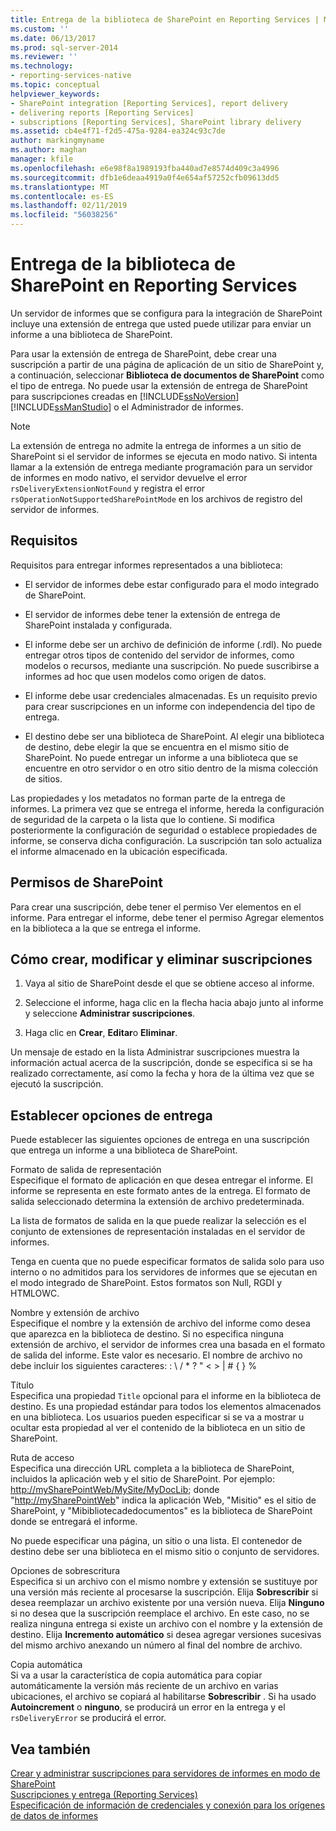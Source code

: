 ```yaml
---
title: Entrega de la biblioteca de SharePoint en Reporting Services | Microsoft Docs
ms.custom: ''
ms.date: 06/13/2017
ms.prod: sql-server-2014
ms.reviewer: ''
ms.technology:
- reporting-services-native
ms.topic: conceptual
helpviewer_keywords:
- SharePoint integration [Reporting Services], report delivery
- delivering reports [Reporting Services]
- subscriptions [Reporting Services], SharePoint library delivery
ms.assetid: cb4e4f71-f2d5-475a-9284-ea324c93c7de
author: markingmyname
ms.author: maghan
manager: kfile
ms.openlocfilehash: e6e98f8a1989193fba440ad7e8574d409c3a4996
ms.sourcegitcommit: dfb1e6deaa4919a0f4e654af57252cfb09613dd5
ms.translationtype: MT
ms.contentlocale: es-ES
ms.lasthandoff: 02/11/2019
ms.locfileid: "56038256"
---
```

# <a name="sharepoint-library-delivery-in-reporting-services"></a>Entrega de la biblioteca de SharePoint en Reporting Services
  Un servidor de informes que se configura para la integración de SharePoint incluye una extensión de entrega que usted puede utilizar para enviar un informe a una biblioteca de SharePoint.  
  
 Para usar la extensión de entrega de SharePoint, debe crear una suscripción a partir de una página de aplicación de un sitio de SharePoint y, a continuación, seleccionar **Biblioteca de documentos de SharePoint** como el tipo de entrega. No puede usar la extensión de entrega de SharePoint para suscripciones creadas en [!INCLUDE[ssNoVersion](../../includes/ssnoversion-md.md)] [!INCLUDE[ssManStudio](../../includes/ssmanstudio-md.md)] o el Administrador de informes.  
  
> [!NOTE]  
>  La extensión de entrega no admite la entrega de informes a un sitio de SharePoint si el servidor de informes se ejecuta en modo nativo. Si intenta llamar a la extensión de entrega mediante programación para un servidor de informes en modo nativo, el servidor devuelve el error `rsDeliveryExtensionNotFound` y registra el error `rsOperationNotSupportedSharePointMode` en los archivos de registro del servidor de informes.  
  
## <a name="requirements"></a>Requisitos  
 Requisitos para entregar informes representados a una biblioteca:  
  
-   El servidor de informes debe estar configurado para el modo integrado de SharePoint.  
  
-   El servidor de informes debe tener la extensión de entrega de SharePoint instalada y configurada.  
  
-   El informe debe ser un archivo de definición de informe (.rdl). No puede entregar otros tipos de contenido del servidor de informes, como modelos o recursos, mediante una suscripción. No puede suscribirse a informes ad hoc que usen modelos como origen de datos.  
  
-   El informe debe usar credenciales almacenadas. Es un requisito previo para crear suscripciones en un informe con independencia del tipo de entrega.  
  
-   El destino debe ser una biblioteca de SharePoint. Al elegir una biblioteca de destino, debe elegir la que se encuentra en el mismo sitio de SharePoint. No puede entregar un informe a una biblioteca que se encuentre en otro servidor o en otro sitio dentro de la misma colección de sitios.  
  
 Las propiedades y los metadatos no forman parte de la entrega de informes. La primera vez que se entrega el informe, hereda la configuración de seguridad de la carpeta o la lista que lo contiene. Si modifica posteriormente la configuración de seguridad o establece propiedades de informe, se conserva dicha configuración. La suscripción tan solo actualiza el informe almacenado en la ubicación especificada.  
  
## <a name="sharepoint-permissions"></a>Permisos de SharePoint  
 Para crear una suscripción, debe tener el permiso Ver elementos en el informe. Para entregar el informe, debe tener el permiso Agregar elementos en la biblioteca a la que se entrega el informe.  
  
## <a name="how-to-create-modify-and-delete-subscriptions"></a>Cómo crear, modificar y eliminar suscripciones  
  
1.  Vaya al sitio de SharePoint desde el que se obtiene acceso al informe.  
  
2.  Seleccione el informe, haga clic en la flecha hacia abajo junto al informe y seleccione **Administrar suscripciones**.  
  
3.  Haga clic en **Crear**, **Editar**o **Eliminar**.  
  
 Un mensaje de estado en la lista Administrar suscripciones muestra la información actual acerca de la suscripción, donde se especifica si se ha realizado correctamente, así como la fecha y hora de la última vez que se ejecutó la suscripción.  
  
## <a name="setting-delivery-options"></a>Establecer opciones de entrega  
 Puede establecer las siguientes opciones de entrega en una suscripción que entrega un informe a una biblioteca de SharePoint.  
  
 Formato de salida de representación  
 Especifique el formato de aplicación en que desea entregar el informe. El informe se representa en este formato antes de la entrega. El formato de salida seleccionado determina la extensión de archivo predeterminada.  
  
 La lista de formatos de salida en la que puede realizar la selección es el conjunto de extensiones de representación instaladas en el servidor de informes.  
  
 Tenga en cuenta que no puede especificar formatos de salida solo para uso interno o no admitidos para los servidores de informes que se ejecutan en el modo integrado de SharePoint. Estos formatos son Null, RGDI y HTMLOWC.  
  
 Nombre y extensión de archivo  
 Especifique el nombre y la extensión de archivo del informe como desea que aparezca en la biblioteca de destino. Si no especifica ninguna extensión de archivo, el servidor de informes crea una basada en el formato de salida del informe. Este valor es necesario. El nombre de archivo no debe incluir los siguientes caracteres: : \ / * ? " \< > | # { } %  
  
 Título  
 Especifica una propiedad `Title` opcional para el informe en la biblioteca de destino. Es una propiedad estándar para todos los elementos almacenados en una biblioteca. Los usuarios pueden especificar si se va a mostrar u ocultar esta propiedad al ver el contenido de la biblioteca en un sitio de SharePoint.  
  
 Ruta de acceso  
 Especifica una dirección URL completa a la biblioteca de SharePoint, incluidos la aplicación web y el sitio de SharePoint. Por ejemplo: <http://mySharePointWeb/MySite/MyDocLib>; donde "<http://mySharePointWeb>" indica la aplicación Web, "Misitio" es el sitio de SharePoint, y "Mibibliotecadedocumentos" es la biblioteca de SharePoint donde se entregará el informe.  
  
 No puede especificar una página, un sitio o una lista. El contenedor de destino debe ser una biblioteca en el mismo sitio o conjunto de servidores.  
  
 Opciones de sobrescritura  
 Especifica si un archivo con el mismo nombre y extensión se sustituye por una versión más reciente al procesarse la suscripción. Elija **Sobrescribir** si desea reemplazar un archivo existente por una versión nueva. Elija **Ninguno** si no desea que la suscripción reemplace el archivo. En este caso, no se realiza ninguna entrega si existe un archivo con el nombre y la extensión de destino. Elija **Incremento automático** si desea agregar versiones sucesivas del mismo archivo anexando un número al final del nombre de archivo.  
  
 Copia automática  
 Si va a usar la característica de copia automática para copiar automáticamente la versión más reciente de un archivo en varias ubicaciones, el archivo se copiará al habilitarse **Sobrescribir** . Si ha usado **Autoincrement** o **ninguno**, se producirá un error en la entrega y el `rsDeliveryError` se producirá el error.  
  
## <a name="see-also"></a>Vea también  
 [Crear y administrar suscripciones para servidores de informes en modo de SharePoint](create-and-manage-subscriptions-for-sharepoint-mode-report-servers.md)   
 [Suscripciones y entrega &#40;Reporting Services&#41;](subscriptions-and-delivery-reporting-services.md)   
 [Especificación de información de credenciales y conexión para los orígenes de datos de informes](../report-data/specify-credential-and-connection-information-for-report-data-sources.md)  
  
  
